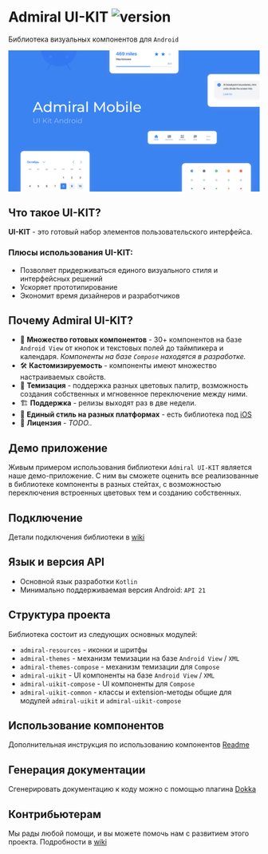 

# Admiral UI-KIT ![version](https://img.shields.io/badge/dynamic/json.svg?label=release&url=https://raw.githubusercontent.com/admiral-team/admiralui-android/main/version.json&query=$.external_version)

Библиотека визуальных компонентов для `Android`

<p align="center">
<img src="/docs/readme-preview.png?raw=true" align="middle">
</p>

## Что такое UI-KIT?
**UI-KIT** - это готовый набор элементов пользовательского интерфейса. 

### Плюсы использования UI-KIT:
- Позволяет придерживаться единого визуального стиля и интерфейсных решений
- Ускоряет прототипирование
- Экономит время дизайнеров и разработчиков

## Почему Admiral UI-KIT?

- 💎 **Множество готовых компонентов** - 30+ компонентов на базе `Android View` от кнопок и текстовых полей до таймпикера и календаря. *Компоненты на базе `Compose` находятся в разработке.*
- 🛠 **Кастомизируемость** - компоненты имеют множество настраиваемых свойств.
- 🎨 **Темизация** - поддержка разных цветовых палитр, возможность создания собственных и мгновенное переключение между ними.
- 🏗 **Поддержка** - релизы выходят раз в две недели.
- 📱 **Единый стиль на разных платформах** - есть библиотека под [iOS](https://github.com/admiral-team/admiralui-ios)
- 📄 **Лицензия** - *TODO..*

## Демо приложение
Живым примером использования библиотеки `Admiral UI-KIT` является наше демо-приложение. С ним вы сможете оценить все реализованные в библиотеке компоненты в разных стейтах, с возможностью переключения встроенных цветовых тем и созданию собственных.

## Подключение
Детали подключения библиотеки в [wiki](https://github.com/admiral-team/admiralui-android/wiki/%D0%9F%D0%BE%D0%B4%D0%BA%D0%BB%D1%8E%D1%87%D0%B5%D0%BD%D0%B8%D0%B5-%D1%80%D0%B5%D0%BF%D0%BE%D0%B7%D0%B8%D1%82%D0%BE%D1%80%D0%B8%D1%8F)

## Язык и версия API
- Основной язык разработки `Kotlin`
- Минимально поддерживаемая версия Android: `API 21`

## Структура проекта
Библиотека состоит из следующих основных модулей:

- `admiral-resources` - иконки и шритфы
- `admiral-themes` - механизм темизации на базе `Android View` / `XML`
- `admiral-themes-compose` - механизм темизации для `Compose`
- `admiral-uikit` - UI компоненты на базе `Android View` / `XML`
- `admiral-uikit-compose` - UI компоненты для `Compose`
- `admiral-uikit-common` - классы и extension-методы общие для модулей `admiral-uikit` и `admiral-uikit-compose`

## Использование компонентов
Дополнительная инструкция по использованию компонентов [Readme](docs/COMPONENTS_USAGE.md)

## Генерация документации 
Сгенерировать документацию к коду можно с помощью плагина [Dokka](https://github.com/Kotlin/dokka)

## Контрибьютерам
Мы рады любой помощи, и вы можете помочь нам с развитием этого проекта. Подробности в [wiki](https://github.com/admiral-team/admiralui-android/wiki/%D0%9A%D0%BE%D0%BD%D1%82%D1%80%D0%B8%D0%B1%D1%8C%D1%8E%D1%82%D0%B5%D1%80%D0%B0%D0%BC)
